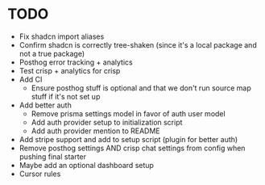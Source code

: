 # TODO

- Fix shadcn import aliases
- Confirm shadcn is correctly tree-shaken (since it's a local package and not a true package)
- Posthog error tracking + analytics
- Test crisp + analytics for crisp
- Add CI
  - Ensure posthog stuff is optional and that we don't run source map stuff if it's not set up
- Add better auth
  - Remove prisma settings model in favor of auth user model
  - Add auth provider setup to initialization script
  - Add auth provider mention to README
- Add stripe support and add to setup script (plugin for better auth)
- Remove posthog settings AND crisp chat settings from config when pushing final starter
- Maybe add an optional dashboard setup
- Cursor rules
